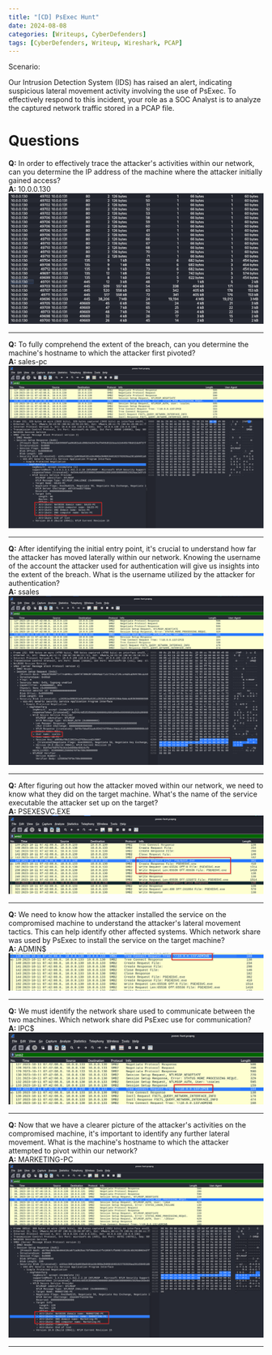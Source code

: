 ```yaml
---
title: "[CD] PsExec Hunt"
date: 2024-08-08
categories: [Writeups, CyberDefenders]
tags: [CyberDefenders, Writeup, Wireshark, PCAP]
---
```


Scenario:

Our Intrusion Detection System (IDS) has raised an alert, indicating suspicious lateral movement activity involving the use of PsExec. To effectively respond to this incident, your role as a SOC Analyst is to analyze the captured network traffic stored in a PCAP file.

# Questions

**Q:** In order to effectively trace the attacker's activities within our network, can you determine the IP address of the machine where the attacker initially gained access? <br />
**A:** 10.0.0.130 <br />
<img src="/assets/img/PsExec-Hunt/PsExec-Hunt-q1-1.png" alt="PsExec Hunt">

***

**Q:** To fully comprehend the extent of the breach, can you determine the machine's hostname to which the attacker first pivoted? <br />
**A:** sales-pc <br />
<img src="/assets/img/PsExec-Hunt/PsExec-Hunt-q2-1.png" alt="PsExec Hunt">

***

**Q:** After identifying the initial entry point, it's crucial to understand how far the attacker has moved laterally within our network. Knowing the username of the account the attacker used for authentication will give us insights into the extent of the breach. What is the username utilized by the attacker for authentication? <br />
**A:** ssales <br />
<img src="/assets/img/PsExec-Hunt/PsExec-Hunt-q3-1.png" alt="PsExec Hunt">

***

**Q:** After figuring out how the attacker moved within our network, we need to know what they did on the target machine. What's the name of the service executable the attacker set up on the target? <br />
**A:** PSEXESVC.EXE <br />
<img src="/assets/img/PsExec-Hunt/PsExec-Hunt-q4-1.png" alt="PsExec Hunt">

***

**Q:** We need to know how the attacker installed the service on the compromised machine to understand the attacker's lateral movement tactics. This can help identify other affected systems. Which network share was used by PsExec to install the service on the target machine? <br />
**A:** ADMIN$ <br />
<img src="/assets/img/PsExec-Hunt/PsExec-Hunt-q5-1.png" alt="PsExec Hunt">

***

**Q:** We must identify the network share used to communicate between the two machines. Which network share did PsExec use for communication? <br />
**A:** IPC$ <br />
<img src="/assets/img/PsExec-Hunt/PsExec-Hunt-q6-1.png" alt="PsExec Hunt">

***

**Q:** Now that we have a clearer picture of the attacker's activities on the compromised machine, it's important to identify any further lateral movement. What is the machine's hostname to which the attacker attempted to pivot within our network? <br />
**A:** MARKETING-PC <br />
<img src="/assets/img/PsExec-Hunt/PsExec-Hunt-q7-1.png" alt="PsExec Hunt">

***